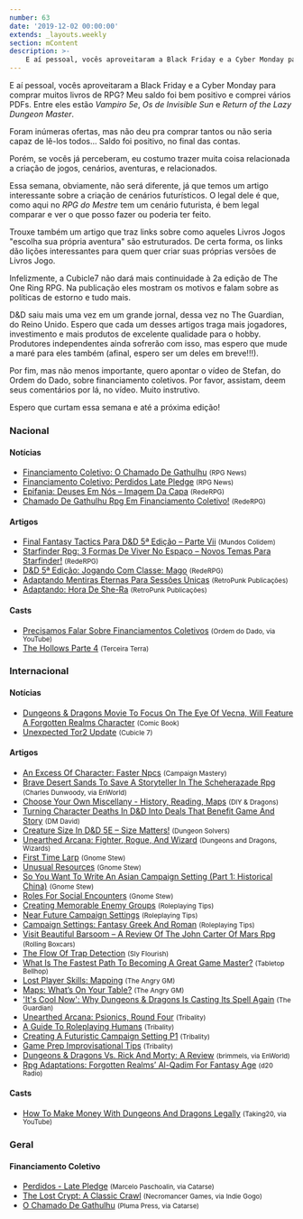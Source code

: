 ```yaml
---
number: 63
date: '2019-12-02 00:00:00'
extends: _layouts.weekly
section: mContent
description: >-
    E aí pessoal, vocês aproveitaram a Black Friday e a Cyber Monday para comprar muitos livros de RPG? Meu saldo foi bem positivo e comprei vários PDFs.  Entre eles estão *Vampiro 5e*, *Os de Invisible Sun* e *Return of the Lazy Dungeon Master*.    Foram inúmeras ofertas, mas não deu pra comprar
---
```


E aí pessoal, vocês aproveitaram a Black Friday e a Cyber Monday para comprar muitos livros de RPG? Meu saldo foi bem positivo e comprei vários PDFs.  Entre eles estão *Vampiro 5e*, *Os de Invisible Sun* e *Return of the Lazy Dungeon Master*.

Foram inúmeras ofertas, mas não deu pra comprar tantos ou não seria capaz de lê-los todos... Saldo foi positivo, no final das contas.

Porém, se vocês já perceberam, eu costumo trazer muita coisa relacionada a criação de jogos, cenários, aventuras, e relacionados. 

Essa semana, obviamente, não será diferente, já que temos um artigo interessante sobre a criação de cenários futurísticos. O legal dele é que, como aqui no *RPG do Mestre* tem um cenário futurista, é bem legal comparar e ver o que posso fazer ou poderia ter feito.

Trouxe também um artigo que traz links sobre como aqueles Livros Jogos &quot;escolha sua própria aventura&quot; são estruturados. De certa forma, os links dão lições interessantes para quem quer criar suas próprias versões de Livros Jogo.

Infelizmente, a Cubicle7 não dará mais continuidade à 2a edição de The One Ring RPG. Na publicação eles mostram os motivos e falam sobre as políticas de estorno e tudo mais.

D&amp;D saiu mais uma vez em um grande jornal, dessa vez no The Guardian, do Reino Unido. Espero que cada um desses artigos traga mais jogadores, investimento e mais produtos de excelente qualidade para o hobby. Produtores independentes ainda sofrerão com isso, mas espero que mude a maré para eles também (afinal, espero ser um deles em breve!!!).

Por fim, mas não menos importante, quero apontar o vídeo de Stefan, do Ordem do Dado, sobre financiamento coletivos. Por favor, assistam, deem seus comentários por lá, no vídeo. Muito instrutivo.

Espero que curtam essa semana e até a próxima edição!

### Nacional

#### Notícias

- [Financiamento Coletivo: O Chamado De Gathulhu] <small>(RPG News)</small>
- [Financiamento Coletivo: Perdidos Late Pledge] <small>(RPG News)</small>
- [Epifania: Deuses Em Nós – Imagem Da Capa] <small>(RedeRPG)</small>
- [Chamado De Gathulhu Rpg Em Financiamento Coletivo!] <small>(RedeRPG)</small>

#### Artigos

- [Final Fantasy Tactics Para D&amp;D 5ª Edição – Parte Vii] <small>(Mundos Colidem)</small>
- [Starfinder Rpg: 3 Formas De Viver No Espaço – Novos Temas Para Starfinder!] <small>(RedeRPG)</small>
- [D&amp;D 5ª Edição: Jogando Com Classe: Mago] <small>(RedeRPG)</small>
- [Adaptando Mentiras Eternas Para Sessões Únicas] <small>(RetroPunk Publicações)</small>
- [Adaptando: Hora De She-Ra] <small>(RetroPunk Publicações)</small>

#### Casts

- [Precisamos Falar Sobre Financiamentos Coletivos] <small>(Ordem do Dado, via YouTube)</small>
- [The Hollows Parte 4] <small>(Terceira Terra)</small>

### Internacional

#### Notícias

- [Dungeons &amp; Dragons Movie To Focus On The Eye Of Vecna, Will Feature A Forgotten Realms Character] <small>(Comic Book)</small>
- [Unexpected Tor2 Update] <small>(Cubicle 7)</small>

#### Artigos

- [An Excess Of Character: Faster Npcs] <small>(Campaign Mastery)</small>
- [Brave Desert Sands To Save A Storyteller In The Scheherazade Rpg] <small>(Charles Dunwoody, via EnWorld)</small>
- [Choose Your Own Miscellany - History, Reading, Maps] <small>(DIY &amp; Dragons)</small>
- [Turning Character Deaths In D&amp;D Into Deals That Benefit Game And Story] <small>(DM David)</small>
- [Creature Size In D&amp;D 5E – Size Matters!] <small>(Dungeon Solvers)</small>
- [Unearthed Arcana: Fighter, Rogue, And Wizard] <small>(Dungeons and Dragons, Wizards)</small>
- [First Time Larp] <small>(Gnome Stew)</small>
- [Unusual Resources] <small>(Gnome Stew)</small>
- [So You Want To Write An Asian Campaign Setting (Part 1: Historical China)] <small>(Gnome Stew)</small>
- [Roles For Social Encounters] <small>(Gnome Stew)</small>
- [Creating Memorable Enemy Groups] <small>(Roleplaying Tips)</small>
- [Near Future Campaign Settings] <small>(Roleplaying Tips)</small>
- [Campaign Settings: Fantasy Greek And Roman] <small>(Roleplaying Tips)</small>
- [Visit Beautiful Barsoom – A Review Of The John Carter Of Mars Rpg] <small>(Rolling Boxcars)</small>
- [The Flow Of Trap Detection] <small>(Sly Flourish)</small>
- [What Is The Fastest Path To Becoming A Great Game Master?] <small>(Tabletop Bellhop)</small>
- [Lost Player Skills: Mapping] <small>(The Angry GM)</small>
- [Maps: What’s On Your Table?] <small>(The Angry GM)</small>
- [&#039;It&#039;s Cool Now&#039;: Why Dungeons &amp; Dragons Is Casting Its Spell Again] <small>(The Guardian)</small>
- [Unearthed Arcana: Psionics, Round Four] <small>(Tribality)</small>
- [A Guide To Roleplaying Humans] <small>(Tribality)</small>
- [Creating A Futuristic Campaign Setting P1] <small>(Tribality)</small>
- [Game Prep Improvisational Tips] <small>(Tribality)</small>
- [Dungeons &amp; Dragons Vs. Rick And Morty: A Review] <small>(brimmels, via EnWorld)</small>
- [Rpg Adaptations: Forgotten Realms’ Al-Qadim For Fantasy Age] <small>(d20 Radio)</small>

#### Casts

- [How To Make Money With Dungeons And Dragons Legally] <small>(Taking20, via YouTube)</small>

### Geral

#### Financiamento Coletivo

- [Perdidos - Late Pledge] <small>(Marcelo Paschoalin, via Catarse)</small>
- [The Lost Crypt: A Classic Crawl] <small>(Necromancer Games, via Indie Gogo)</small>
- [O Chamado De Gathulhu] <small>(Pluma Press, via Catarse)</small>


[Final Fantasy Tactics Para D&amp;D 5ª Edição – Parte Vii]: https://www.mundoscolidem.com.br/final-fantasy-tactics-para-dd-5a-edicao-parte-vii/
[Adaptando Mentiras Eternas Para Sessões Únicas]: https://retropunk.com.br/editora/adaptando-mentiras-eternas-para-sessoes-unicas/
[Creature Size In D&amp;D 5E – Size Matters!]: https://www.dungeonsolvers.com/2019/11/25/creature-size-in-dd-5e-size-matters/
[Rpg Adaptations: Forgotten Realms’ Al-Qadim For Fantasy Age]: http://www.d20radio.com/main/rpg-adaptations-forgotten-realms-al-qadim-for-fantasy-age/
[First Time Larp]: https://gnomestew.com/first-time-larp/
[An Excess Of Character: Faster Npcs]: http://www.campaignmastery.com/blog/an-excess-of-character-faster-npcs/
[Dungeons &amp; Dragons Vs. Rick And Morty: A Review]: https://www.enworld.org/threads/dungeons-dragons-vs-rick-and-morty-a-review.668669/
[Creating A Futuristic Campaign Setting P1]: https://www.tribality.com/2019/11/25/creating-a-futuristic-campaign-setting-p1/
[The Flow Of Trap Detection]: https://slyflourish.com/flow_of_trap_detection.html
[Maps: What’s On Your Table?]: https://theangrygm.com/maps-whats-on-your-table/
[Unearthed Arcana: Fighter, Rogue, And Wizard]: https://dnd.wizards.com/articles/unearthed-arcana/unearthed-arcana-fighter-rogue-and-wizard
[Financiamento Coletivo: O Chamado De Gathulhu]: https://newsrpg.wordpress.com/2019/11/26/financiamento-coletivo-o-chamado-de-gathulhu/
[O Chamado De Gathulhu]: https://www.catarse.me/gathulhu
[Near Future Campaign Settings]: https://www.roleplayingtips.com/rptn/near-future-campaign-settings/
[Turning Character Deaths In D&amp;D Into Deals That Benefit Game And Story]: https://dmdavid.com/tag/turning-dd-character-deaths-into-deal-that-benefits-game-and-story/
[Brave Desert Sands To Save A Storyteller In The Scheherazade Rpg]: https://www.enworld.org/threads/brave-desert-sands-to-save-a-storyteller-in-the-scheherazade-rpg.668774
[Game Prep Improvisational Tips]: https://www.tribality.com/2019/11/26/game-prep-improvisational-tips/
[A Guide To Roleplaying Humans]: https://www.tribality.com/2019/11/26/a-guide-to-roleplaying-humans/
[Unearthed Arcana: Psionics, Round Four]: https://www.tribality.com/2019/11/26/unearthed-arcana-psionics-round-four/
[Epifania: Deuses Em Nós – Imagem Da Capa]: https://www.rederpg.com.br/2019/11/26/epifania-deuses-em-nos-imagem-da-capa/
[Choose Your Own Miscellany - History, Reading, Maps]: https://diyanddragons.blogspot.com/2019/11/choose-your-own-miscellany-history.html
[The Lost Crypt: A Classic Crawl]: https://www.indiegogo.com/projects/the-lost-crypt-a-classic-crawl#/
[Roles For Social Encounters]: https://gnomestew.com/roles-for-social-encounters/
[Visit Beautiful Barsoom – A Review Of The John Carter Of Mars Rpg]: https://rollingboxcars.com/2019/11/27/visit-beautiful-barsoom-a-review-of-the-john-carter-of-mars-rpg/
[Campaign Settings: Fantasy Greek And Roman]: https://www.roleplayingtips.com/rptn/campaign-settings-fantasy-greek-and-roman/
[Adaptando: Hora De She-Ra]: https://retropunk.com.br/editora/adaptando-hora-de-she-ra/
[Starfinder Rpg: 3 Formas De Viver No Espaço – Novos Temas Para Starfinder!]: https://www.rederpg.com.br/2019/11/28/starfinder-rpg-3-formas-de-viver-no-espaco-novos-temas-para-starfinder/
[Unexpected Tor2 Update]: https://www.cubicle7games.com/unexpected-tor2-update/
[&#039;It&#039;s Cool Now&#039;: Why Dungeons &amp; Dragons Is Casting Its Spell Again]: https://www.theguardian.com/games/2019/nov/29/gamers-back-under-dungeons-and-dragons-spell
[Lost Player Skills: Mapping]: https://theangrygm.com/lost-player-skills-mapping/
[Dungeons &amp; Dragons Movie To Focus On The Eye Of Vecna, Will Feature A Forgotten Realms Character]: https://comicbook.com/gaming/2019/11/27/dungeons-and-dragons-movie-forgotten-realms-eye-of-vecna/
[Creating Memorable Enemy Groups]: https://www.roleplayingtips.com/rptn/creating-memorable-enemy-groups/
[So You Want To Write An Asian Campaign Setting (Part 1: Historical China)]: https://gnomestew.com/so-you-want-to-write-an-asian-campaign-setting-part-1-historical-china/
[Unusual Resources]: https://gnomestew.com/unusual-resources/
[Financiamento Coletivo: Perdidos Late Pledge]: https://newsrpg.wordpress.com/2019/11/30/financiamento-coletivo-perdidos-late-pledge/
[Perdidos - Late Pledge]: https://www.catarse.me/pt/perdidos_latepledge
[Chamado De Gathulhu Rpg Em Financiamento Coletivo!]: https://www.rederpg.com.br/2019/11/30/chamado-de-gathulhu-rpg-em-financiamento-coletivo/
[D&amp;D 5ª Edição: Jogando Com Classe: Mago]: https://www.rederpg.com.br/2019/12/01/dd-5a-edicao-jogando-com-classe-mago/
[Precisamos Falar Sobre Financiamentos Coletivos]: https://www.youtube.com/watch?v=s-UzwdNE40o
[What Is The Fastest Path To Becoming A Great Game Master?]: https://tabletopbellhop.com/gaming-advice/new-gm-tips/
[The Hollows Parte 4]: http://www.terceiraterra.com/sj/the-hollows-parte-4/
[How To Make Money With Dungeons And Dragons Legally]: https://www.youtube.com/watch?v=8IZCZLDH6_Y
